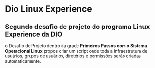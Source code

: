 # Dio Linux Experience
## Segundo desafio de projeto do programa Linux Experience da DIO
 
o Desafio de Projeto dentro da grade **Primeiros Passos com o Sistema Operacional Linux** propos criar um script onde toda a infraestrutura de usuários, grupos de usuários, diretórios e permissões serão criadas automaticamente.
